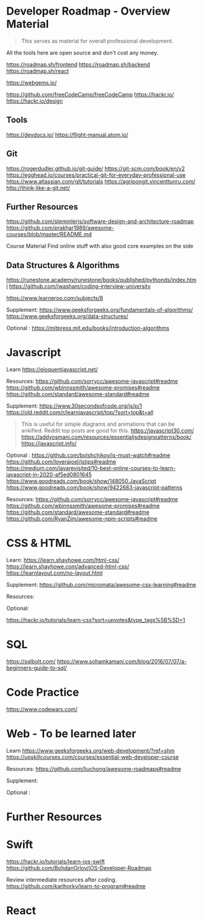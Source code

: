# Developer Roadmap - Overview Material
> This serves as material for overall professional development. 

All the tools here are open source and don't cost any money.

https://roadmap.sh/frontend
https://roadmap.sh/backend
https://roadmap.sh/react

https://webgems.io/


https://github.com/freeCodeCamp/freeCodeCamp
https://hackr.io/
https://hackr.io/design




## Tools
https://devdocs.io/
https://flight-manual.atom.io/

## Git
https://rogerdudler.github.io/git-guide/
https://git-scm.com/book/en/v2
https://egghead.io/courses/practical-git-for-everyday-professional-use
https://www.atlassian.com/git/tutorials
https://agripongit.vincenttunru.com/
http://think-like-a-git.net/

## Further Resources
https://github.com/stemmlerjs/software-design-and-architecture-roadmap
https://github.com/prakhar1989/awesome-courses/blob/master/README.md

Course Material
Find online stuff with also good core examples on the side

## Data Structures & Algorithms
https://runestone.academy/runestone/books/published/pythonds/index.html
https://github.com/jwasham/coding-interview-university

https://www.learneroo.com/subjects/8



Supplement: 
https://www.geeksforgeeks.org/fundamentals-of-algorithms/
https://www.geeksforgeeks.org/data-structures/


Optional :
https://mitpress.mit.edu/books/introduction-algorithms



# Javascript
Learn
https://eloquentjavascript.net/

Resources:
https://github.com/sorrycc/awesome-javascript#readme
https://github.com/wbinnssmith/awesome-promises#readme
https://github.com/standard/awesome-standard#readme

Supplement: 
https://www.30secondsofcode.org/js/p/1
https://old.reddit.com/r/learnjavascript/top/?sort=top&t=all
> This is useful for simple diagrams and animations that can be ankified. Reddit top posts are good for this. 
https://javascript30.com/
https://addyosmani.com/resources/essentialjsdesignpatterns/book/
https://javascript.info/








Optional :
https://github.com/bolshchikov/js-must-watch#readme
https://github.com/loverajoel/jstips#readme
https://medium.com/javarevisited/10-best-online-courses-to-learn-javascript-in-2020-af5ed0801645
https://www.goodreads.com/book/show/148050.JavaScript
https://www.goodreads.com/book/show/9422683-javascript-patterns

Resources:
https://github.com/sorrycc/awesome-javascript#readme
https://github.com/wbinnssmith/awesome-promises#readme
https://github.com/standard/awesome-standard#readme
https://github.com/RyanZim/awesome-npm-scripts#readme



# CSS & HTML 
Learn:
https://learn.shayhowe.com/html-css/
https://learn.shayhowe.com/advanced-html-css/
https://learnlayout.com/no-layout.html


Supplement:
https://github.com/micromata/awesome-css-learning#readme


Resources: 

Optional:


https://hackr.io/tutorials/learn-css?sort=upvotes&type_tags%5B%5D=1

# SQL
https://sqlbolt.com/
https://www.sohamkamani.com/blog/2016/07/07/a-beginners-guide-to-sql/



# Code Practice 
https://www.codewars.com/


# Web - To be learned later

Learn
https://www.geeksforgeeks.org/web-development/?ref=shm
https://upskillcourses.com/courses/essential-web-developer-course

Resources:
https://github.com/liuchong/awesome-roadmaps#readme




Supplement: 

Optional :


# Further Resources


# Swift
 https://hackr.io/tutorials/learn-ios-swift
https://github.com/BohdanOrlov/iOS-Developer-Roadmap

Review intermediate resources after coding. https://github.com/karlhorky/learn-to-program#readme

# React



